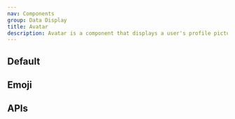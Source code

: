 ```yaml
---
nav: Components
group: Data Display
title: Avatar
description: Avatar is a component that displays a user's profile picture or initials. It can be customized with props like size, shape, background color, and image source. If no image source is provided, it will display the user's initials. This component is typically used in user profile pages, comment sections, or messaging applications.
---
```


## Default

<code src="./demos/index.tsx" nopadding></code>

## Emoji

<code src="./demos/Emoji.tsx" center></code>

## APIs

<API></API>
